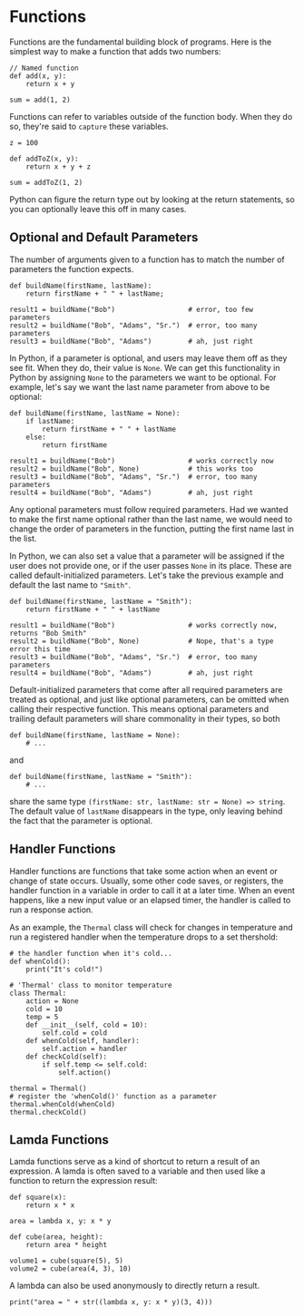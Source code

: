 # Functions

Functions are the fundamental building block of programs. Here is the simplest
way to make a function that adds two numbers:

```python-ignore
// Named function
def add(x, y):
    return x + y

sum = add(1, 2)
```

Functions can refer to variables outside of the function body.
When they do so, they're said to `capture` these variables.

```python-ignore
z = 100

def addToZ(x, y):
    return x + y + z

sum = addToZ(1, 2)
```

Python can figure the return type out by looking at the return statements, so you can optionally leave this off in many cases.

## Optional and Default Parameters

The number of arguments given to a function has to match the number of parameters the function expects.

```python-ignore
def buildName(firstName, lastName):
    return firstName + " " + lastName;

result1 = buildName("Bob")                  # error, too few parameters
result2 = buildName("Bob", "Adams", "Sr.")  # error, too many parameters
result3 = buildName("Bob", "Adams")         # ah, just right
```

In Python, if a parameter is optional, and users may leave them off as they see fit.
When they do, their value is `None`.
We can get this functionality in Python by assigning `None` to the parameters we want to be optional.
For example, let's say we want the last name parameter from above to be optional:

```python-ignore
def buildName(firstName, lastName = None):
    if lastName:
        return firstName + " " + lastName
    else:
        return firstName

result1 = buildName("Bob")                  # works correctly now
result2 = buildName("Bob", None)            # this works too
result3 = buildName("Bob", "Adams", "Sr.")  # error, too many parameters
result4 = buildName("Bob", "Adams")         # ah, just right
```

Any optional parameters must follow required parameters.
Had we wanted to make the first name optional rather than the last name, we would need to change the order of parameters in the function, putting the first name last in the list.

In Python, we can also set a value that a parameter will be assigned if the user does not provide one, or if the user passes `None` in its place.
These are called default-initialized parameters.
Let's take the previous example and default the last name to `"Smith"`.

```python-ignore
def buildName(firstName, lastName = "Smith"):
    return firstName + " " + lastName

result1 = buildName("Bob")                  # works correctly now, returns "Bob Smith"
result2 = buildName("Bob", None)            # Nope, that's a type error this time
result3 = buildName("Bob", "Adams", "Sr.")  # error, too many parameters
result4 = buildName("Bob", "Adams")         # ah, just right
```

Default-initialized parameters that come after all required parameters are treated as optional, and just like optional parameters, can be omitted when calling their respective function.
This means optional parameters and trailing default parameters will share commonality in their types, so both

```python-ignore
def buildName(firstName, lastName = None):
    # ...
```

and

```python-ignore
def buildName(firstName, lastName = "Smith"):
    # ...
```

share the same type `(firstName: str, lastName: str = None) => string`.
The default value of `lastName` disappears in the type, only leaving behind the fact that the parameter is optional.

## Handler Functions

Handler functions are functions that take some action when an event or change of state occurs. Usually, some other code saves, or registers, the handler function in a variable in order to call
it at a later time. When an event happens, like a new input value or an elapsed timer, the handler is called to run a response action.

As an example, the `Thermal` class will check for changes in temperature and run a registered handler when the temperature drops to a set thershold:

```python-ignore
# the handler function when it's cold...
def whenCold():
    print("It's cold!")

# 'Thermal' class to monitor temperature
class Thermal:
    action = None
    cold = 10
    temp = 5
    def __init__(self, cold = 10):
        self.cold = cold
    def whenCold(self, handler):
        self.action = handler
    def checkCold(self):
        if self.temp <= self.cold:
            self.action()

thermal = Thermal()
# register the 'whenCold()' function as a parameter
thermal.whenCold(whenCold)
thermal.checkCold()
```

## Lamda Functions

Lamda functions serve as a kind of shortcut to return a result of an expression. A lamda is often saved to a variable and then used like a function to return the expression result:

```python-ignore
def square(x):
    return x * x

area = lambda x, y: x * y

def cube(area, height):
    return area * height

volume1 = cube(square(5), 5)
volume2 = cube(area(4, 3), 10)
```

A lambda can also be used anonymously to directly return a result.

```python-ignore
print("area = " + str((lambda x, y: x * y)(3, 4)))
```
